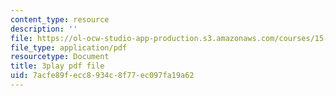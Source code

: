 ```yaml
---
content_type: resource
description: ''
file: https://ol-ocw-studio-app-production.s3.amazonaws.com/courses/15-401-finance-theory-i-fall-2008/7acfe89fecc8934c8f77ec097fa19a62_P03PfYgNjmw.pdf
file_type: application/pdf
resourcetype: Document
title: 3play pdf file
uid: 7acfe89f-ecc8-934c-8f77-ec097fa19a62
---
```

